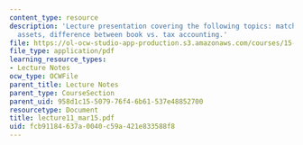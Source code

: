 ```yaml
---
content_type: resource
description: 'Lecture presentation covering the following topics: matching principle
  assets, difference between book vs. tax accounting.'
file: https://ol-ocw-studio-app-production.s3.amazonaws.com/courses/15-501-introduction-to-financial-and-managerial-accounting-spring-2004/fcb91184637a0040c59a421e833588f8_lecture11_mar15.pdf
file_type: application/pdf
learning_resource_types:
- Lecture Notes
ocw_type: OCWFile
parent_title: Lecture Notes
parent_type: CourseSection
parent_uid: 958d1c15-5079-76f4-6b61-537e48852700
resourcetype: Document
title: lecture11_mar15.pdf
uid: fcb91184-637a-0040-c59a-421e833588f8
---
```

